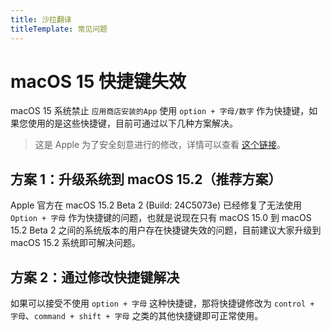 ```yaml
---
title: 沙拉翻译
titleTemplate: 常见问题
---
```


# macOS 15 快捷键失效

macOS 15 系统禁止 `应用商店安装的App` 使用 `option + 字母/数字` 作为快捷键，如果您使用的是这些快捷键，目前可通过以下几种方案解决。

>这是 Apple 为了安全刻意进行的修改，详情可以查看 [这个链接](https://support.apple.com/en-us/HT213982)。

## 方案 1：升级系统到 macOS 15.2（推荐方案）

Apple 官方在 macOS 15.2 Beta 2 (Build: 24C5073e) 已经修复了无法使用 `Option + 字母` 作为快捷键的问题，也就是说现在只有 macOS 15.0 到 macOS 15.2 Beta 2 之间的系统版本的用户存在快捷键失效的问题，目前建议大家升级到 macOS 15.2 系统即可解决问题。

## 方案 2：通过修改快捷键解决

如果可以接受不使用 `option + 字母` 这种快捷键，那将快捷键修改为 `control + 字母`、`command + shift + 字母` 之类的其他快捷键即可正常使用。
